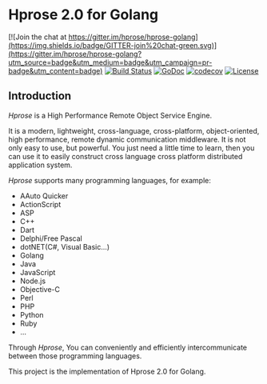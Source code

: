 # Hprose 2.0 for Golang

[![Join the chat at https://gitter.im/hprose/hprose-golang](https://img.shields.io/badge/GITTER-join%20chat-green.svg)](https://gitter.im/hprose/hprose-golang?utm_source=badge&utm_medium=badge&utm_campaign=pr-badge&utm_content=badge)
[![Build Status](https://travis-ci.org/hprose/hprose-golang.svg?branch=master)](https://travis-ci.org/hprose/hprose-golang)
[![GoDoc](https://godoc.org/github.com/hprose/hprose-golang?status.svg&style=flat)](https://godoc.org/github.com/hprose/hprose-golang)
[![codecov](https://codecov.io/gh/hprose/hprose-golang/branch/master/graph/badge.svg)](https://codecov.io/gh/hprose/hprose-golang)
[![License](https://img.shields.io/github/license/hprose/hprose-hprose.svg)](http://opensource.org/licenses/MIT)

## Introduction

*Hprose* is a High Performance Remote Object Service Engine.

It is a modern, lightweight, cross-language, cross-platform, object-oriented, high performance, remote dynamic communication middleware. It is not only easy to use, but powerful. You just need a little time to learn, then you can use it to easily construct cross language cross platform distributed application system.

*Hprose* supports many programming languages, for example:

* AAuto Quicker
* ActionScript
* ASP
* C++
* Dart
* Delphi/Free Pascal
* dotNET(C#, Visual Basic...)
* Golang
* Java
* JavaScript
* Node.js
* Objective-C
* Perl
* PHP
* Python
* Ruby
* ...

Through *Hprose*, You can conveniently and efficiently intercommunicate between those programming languages.

This project is the implementation of Hprose 2.0 for Golang.

